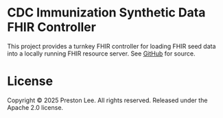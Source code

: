 # CDC Immunization Synthetic Data FHIR Controller

This project provides a turnkey FHIR controller for loading FHIR seed data into a locally running FHIR resource server. See [GitHub](https://github.com/lee-informatics/immunization-data) for source.

# License

Copyright © 2025 Preston Lee. All rights reserved. Released under the Apache 2.0 license.
